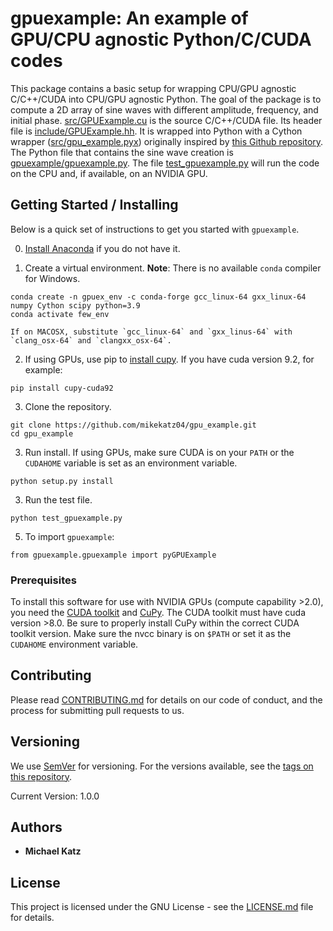 # gpuexample: An example of GPU/CPU agnostic Python/C/CUDA codes

This package contains a basic setup for wrapping CPU/GPU agnostic C/C++/CUDA into CPU/GPU agnostic Python. The goal of the package is to compute a 2D array of sine waves with different amplitude, frequency, and initial phase. [src/GPUExample.cu](src/GPUExample.cu) is the source C/C++/CUDA file. Its header file is [include/GPUExample.hh](include/GPUExample.hh). It is wrapped into Python with a Cython wrapper ([src/gpu_example.pyx](src/gpu_example.pyx)) originally inspired by [this Github repository](https://github.com/rmcgibbo/npcuda-example). The Python file that contains the sine wave creation is [gpuexample/gpuexample.py](gpuexample/gpuexample.py). The file [test_gpuexample.py](test_gpuexample.py) will run the code on the CPU and, if available, on an NVIDIA GPU.

## Getting Started / Installing

Below is a quick set of instructions to get you started with `gpuexample`.

0) [Install Anaconda](https://docs.anaconda.com/anaconda/install/) if you do not have it.

1) Create a virtual environment. **Note**: There is no available `conda` compiler for Windows.

```
conda create -n gpuex_env -c conda-forge gcc_linux-64 gxx_linux-64 numpy Cython scipy python=3.9
conda activate few_env
```

    If on MACOSX, substitute `gcc_linux-64` and `gxx_linus-64` with `clang_osx-64` and `clangxx_osx-64`.

2) If using GPUs, use pip to [install cupy](https://docs-cupy.chainer.org/en/stable/install.html). If you have cuda version 9.2, for example:

```
pip install cupy-cuda92
```

3) Clone the repository.

```
git clone https://github.com/mikekatz04/gpu_example.git
cd gpu_example
```

3) Run install. If using GPUs, make sure CUDA is on your `PATH` or the `CUDAHOME` variable is set as an environment variable.

```
python setup.py install
```

3) Run the test file.

```
python test_gpuexample.py
```
5) To import `gpuexample`:

```
from gpuexample.gpuexample import pyGPUExample
```

### Prerequisites

To install this software for use with NVIDIA GPUs (compute capability >2.0), you need the [CUDA toolkit](https://docs.nvidia.com/cuda/cuda-installation-guide-linux/index.html) and [CuPy](https://cupy.chainer.org/). The CUDA toolkit must have cuda version >8.0. Be sure to properly install CuPy within the correct CUDA toolkit version. Make sure the nvcc binary is on `$PATH` or set it as the `CUDAHOME` environment variable.


## Contributing

Please read [CONTRIBUTING.md](CONTRIBUTING.md) for details on our code of conduct, and the process for submitting pull requests to us.

## Versioning

We use [SemVer](http://semver.org/) for versioning. For the versions available, see the [tags on this repository](https://github.com/BlackHolePerturbationToolkit/FastEMRIWaveforms/tags).

Current Version: 1.0.0

## Authors

* **Michael Katz**

## License

This project is licensed under the GNU License - see the [LICENSE.md](LICENSE.md) file for details.
